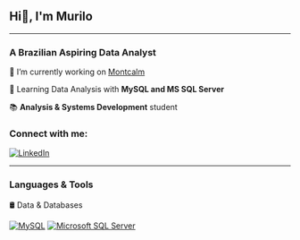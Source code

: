 ## Hi👋, I'm Murilo

---

### A Brazilian Aspiring Data Analyst

🔭 I’m currently working on [Montcalm](https://montcalm.com.br/)

🌱 Learning Data Analysis with **MySQL and MS SQL Server**

📚 **Analysis & Systems Development** student

### Connect with me:

[![LinkedIn](https://custom-icon-badges.demolab.com/badge/LinkedIn-0A66C2?logo=linkedin-white&logoColor=fff)](https://www.linkedin.com/in/murilo-nunes-neto/)

---
### Languages & Tools  

🛢️ Data & Databases  

[![MySQL](https://img.shields.io/badge/MySQL-4479A1?logo=mysql&logoColor=fff)](#) [![Microsoft SQL Server](https://custom-icon-badges.demolab.com/badge/Microsoft%20SQL%20Server-CC2927?logo=mssqlserver-white&logoColor=white)](#)
